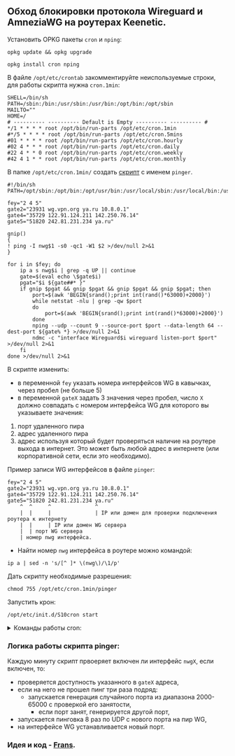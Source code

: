 ## Обход блокировки протокола Wireguard и AmneziaWG на роутерах Keenetic.

Установить OPKG пакеты `cron` и `nping`:
```
opkg update && opkg upgrade
```
```
opkg install cron nping
```

В файле `/opt/etc/crontab` закомментируйте неиспользуемые строки, для работы скрипта нужна `cron.1min`:
```
SHELL=/bin/sh
PATH=/sbin:/bin:/usr/sbin:/usr/bin:/opt/bin:/opt/sbin
MAILTO=""
HOME=/
# ---------- ---------- Default is Empty ---------- ---------- #
*/1 * * * * root /opt/bin/run-parts /opt/etc/cron.1min
#*/5 * * * * root /opt/bin/run-parts /opt/etc/cron.5mins
#01 * * * * root /opt/bin/run-parts /opt/etc/cron.hourly
#02 4 * * * root /opt/bin/run-parts /opt/etc/cron.daily
#22 4 * * 0 root /opt/bin/run-parts /opt/etc/cron.weekly
#42 4 1 * * root /opt/bin/run-parts /opt/etc/cron.monthly
```

В папке `/opt/etc/cron.1min/` создать [скрипт](https://github.com/Ground-Zerro/Wireguard-DPI-blocking-bypass/blob/main/pinger) с именем `pinger`.
```
#!/bin/sh
PATH=/opt/sbin:/opt/bin:/opt/usr/bin:/usr/local/sbin:/usr/local/bin:/usr/sbin:/usr/bin:/sbin:/bin

fey="2 4 5"
gate2="23931 wg.vpn.org ya.ru 10.8.0.1"
gate4="35729 122.91.124.211 142.250.76.14"
gate5="51820 242.81.231.234 ya.ru"

gnip()
{
! ping -I nwg$1 -s0 -qc1 -W1 $2 >/dev/null 2>&1
}

for i in $fey; do
    ip a s nwg$i | grep -q UP || continue
    gate=$(eval echo \$gate$i)
    pgat="$i ${gate##* }"
    if gnip $pgat && gnip $pgat && gnip $pgat && gnip $pgat; then
        port=$(awk 'BEGIN{srand();print int(rand()*63000)+2000}')
        while netstat -nlu | grep -qw $port
        do
            port=$(awk 'BEGIN{srand();print int(rand()*63000)+2000}')
        done
        nping --udp --count 9 --source-port $port --data-length 64 --dest-port ${gate% *} >/dev/null 2>&1
        ndmc -c "interface Wireguard$i wireguard listen-port $port" >/dev/null 2>&1
    fi
done >/dev/null 2>&1
```

В скрипте изменить:
- в переменной `fey` указать номера интерфейсов WG в кавычках, через пробел (не больше 5)
- в переменной `gateX` задать 3 значения через пробел, число `X` должно совпадать с номером интерфейса WG для которого вы указываете значения:
1. порт удаленного пира
2. адрес удаленного пира
3. адрес используя который будет проверяться наличие на роутере выхода в интернет. Это может быть любой адрес в интернете (или корпоративной сети, если это необходимо).

Пример записи WG интерфейсов в файле `pinger`:
```
fey="2 4 5"
gate2="23931 wg.vpn.org ya.ru 10.8.0.1"
gate4="35729 122.91.124.211 142.250.76.14"
gate5="51820 242.81.231.234 ya.ru"
    ^  ^     ^              ^
    |  |     |              | IP или домен для проверки подключения роутера к интернету
    |  |     | IP или домен WG сервера
    |  | порт WG сервера
    | номер nwg интерфейса.
```

- Найти номер `nwg` интерфейса в роутере можно командой:
```
ip a | sed -n 's/[^ ]* \(nwg\)/\1/p'
```

Дать скрипту необходимые разрешения:
```
chmod 755 /opt/etc/cron.1min/pinger
```

Запустить крон:
```
/opt/etc/init.d/S10cron start
```

<details>
    <summary>Команды работы cron:</summary>
    
    /opt/etc/init.d/S10cron -?
    
Примерный вывод:
`Usage: /opt/etc/init.d/S10cron (start|stop|restart|check|status|kill|reconfigure)`
    
</details>

### Логика работы скрипта pinger:
Каждую минуту скрипт првоеряет включен ли интерфейс `nwgХ`, если включен, то:
- проверяется доступность указанного в `gateX` адреса,
- если на него не прошел пинг три раза подряд:
    - запускается генерация случайного порта из диапазона 2000-65000 с проверкой его занятости,
        - если порт занят, генерируется другой порт,
- запускается пинговка 8 раз по UDP с нового порта на пир WG,
- на интерфейсе WG устанавливается новый порт.

### Идея и код - [Frans](https://forum.keenetic.com/topic/19389-%D0%BE%D0%B1%D1%85%D0%BE%D0%B4-%D0%B1%D0%BB%D0%BE%D0%BA%D0%B8%D1%80%D0%BE%D0%B2%D0%BA%D0%B8-%D0%BF%D1%80%D0%BE%D1%82%D0%BE%D0%BA%D0%BE%D0%BB%D0%B0-wireguard-%D0%BD%D0%B5-amneziawg/?do=findComment&comment=193421).

